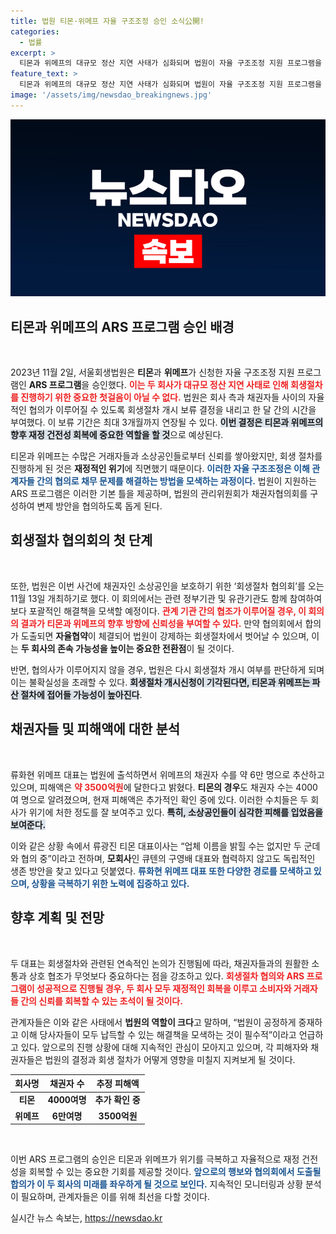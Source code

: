 ```yaml
---
title: 법원 티몬·위메프 자율 구조조정 승인 소식公開!
categories:
  - 법률
excerpt: >
  티몬과 위메프의 대규모 정산 지연 사태가 심화되며 법원이 자율 구조조정 지원 프로그램을 승인했습니다. 이들 기업은 앞으로 3개월간 회생 절차 협의에 나서야 하며, 실패 시 파산 위기에 직면할 수 있습니다.
feature_text: >
  티몬과 위메프의 대규모 정산 지연 사태가 심화되며 법원이 자율 구조조정 지원 프로그램을 승인했습니다. 이들 기업은 앞으로 3개월간 회생 절차 협의에 나서야 하며, 실패 시 파산 위기에 직면할 수 있습니다.
image: '/assets/img/newsdao_breakingnews.jpg'
---
```


<p><img src="/assets/img/newsdao_breakingnews.jpg" alt="cryptoinkorea 속보" /></p>

<h2 data-ke-size="size26">티몬과 위메프의 ARS 프로그램 승인 배경</h2>

<p data-ke-size="size16">&nbsp;</p>

<p>2023년 11월 2일, 서울회생법원은 <b>티몬</b>과 <b>위메프</b>가 신청한 자율 구조조정 지원 프로그램인 <b>ARS 프로그램</b>을 승인했다. <b><span style="color: #ee2323;">이는 두 회사가 대규모 정산 지연 사태로 인해 회생절차를 진행하기 위한 중요한 첫걸음이 아닐 수 없다.</span></b> 법원은 회사 측과 채권자들 사이의 자율적인 협의가 이루어질 수 있도록 회생절차 개시 보류 결정을 내리고 한 달 간의 시간을 부여했다. 이 보류 기간은 최대 3개월까지 연장될 수 있다. <b><span style="background-color: #21538527;">이번 결정은 티몬과 위메프의 향후 재정 건전성 회복에 중요한 역할을 할 것</span></b>으로 예상된다.</p>

<p>티몬과 위메프는 수많은 거래자들과 소상공인들로부터 신뢰를 쌓아왔지만, 회생 절차를 진행하게 된 것은 <b>재정적인 위기</b>에 직면했기 때문이다. <b><span style="color: #1a5490;">이러한 자율 구조조정은 이해 관계자들 간의 협의로 채무 문제를 해결하는 방법을 모색하는 과정이다.</span></b> 법원이 지원하는 ARS 프로그램은 이러한 기본 틀을 제공하며, 법원의 관리위원회가 채권자협의회를 구성하여 변제 방안을 협의하도록 돕게 된다.</p>

<h2 data-ke-size="size26">회생절차 협의회의 첫 단계</h2>

<p data-ke-size="size16">&nbsp;</p>

<p>또한, 법원은 이번 사건에 채권자인 소상공인을 보호하기 위한 ‘회생절차 협의회’를 오는 11월 13일 개최하기로 했다. 이 회의에서는 관련 정부기관 및 유관기관도 함께 참여하여 보다 포괄적인 해결책을 모색할 예정이다. <b><span style="color: #ee2323;">관계 기관 간의 협조가 이루어질 경우, 이 회의의 결과가 티몬과 위메프의 향후 방향에 신뢰성을 부여할 수 있다.</span></b> 만약 협의회에서 합의가 도출되면 <b>자율협약</b>이 체결되어 법원이 강제하는 회생절차에서 벗어날 수 있으며, 이는 <b>두 회사의 존속 가능성을 높이는 중요한 전환점</b>이 될 것이다.</p>

<p>반면, 협의사가 이루어지지 않을 경우, 법원은 다시 회생절차 개시 여부를 판단하게 되며 이는 불확실성을 초래할 수 있다. <b><span style="background-color: #21538527;">회생절차 개시신청이 기각된다면, 티몬과 위메프는 파산 절차에 접어들 가능성이 높아진다</span></b>.</p>

<h2 data-ke-size="size26">채권자들 및 피해액에 대한 분석</h2>

<p data-ke-size="size16">&nbsp;</p>

<p>류화현 위메프 대표는 법원에 출석하면서 위메프의 채권자 수를 약 6만 명으로 추산하고 있으며, 피해액은 <b><span style="color: #ee2323;">약 3500억원</span></b>에 달한다고 밝혔다. <b>티몬의 경우</b>도 채권자 수는 4000여 명으로 알려졌으며, 현재 피해액은 추가적인 확인 중에 있다. 이러한 수치들은 두 회사가 위기에 처한 정도를 잘 보여주고 있다. <b><span style="background-color: #21538527;">특히, 소상공인들이 심각한 피해를 입었음을 보여준다.</span></b></p>

<p>이와 같은 상황 속에서 류광진 티몬 대표이사는 “업체 이름을 밝힐 수는 없지만 두 군데와 협의 중”이라고 전하며, <b>모회사</b>인 큐텐의 구영배 대표와 협력하지 않고도 독립적인 생존 방안을 찾고 있다고 덧붙였다. <b><span style="color: #1a5490;">류화현 위메프 대표 또한 다양한 경로를 모색하고 있으며, 상황을 극복하기 위한 노력에 집중하고 있다.</span></b> </p>

<h2 data-ke-size="size26">향후 계획 및 전망</h2>

<p data-ke-size="size16">&nbsp;</p>

<p>두 대표는 회생절차와 관련된 연속적인 논의가 진행됨에 따라, 채권자들과의 원활한 소통과 상호 협조가 무엇보다 중요하다는 점을 강조하고 있다. <b><span style="color: #ee2323;">회생절차 협의와 ARS 프로그램이 성공적으로 진행될 경우, 두 회사 모두 재정적인 회복을 이루고 소비자와 거래자들 간의 신뢰를 회복할 수 있는 초석이 될 것이다.</span></b> </p>

<p>관계자들은 이와 같은 사태에서 <b>법원의 역할이 크다</b>고 말하며, “법원이 공정하게 중재하고 이해 당사자들이 모두 납득할 수 있는 해결책을 모색하는 것이 필수적”이라고 언급하고 있다. 앞으로의 진행 상황에 대해 지속적인 관심이 모아지고 있으며, 각 피해자와 채권자들은 법원의 결정과 회생 절차가 어떻게 영향을 미칠지 지켜보게 될 것이다.</p>

<table style="width: 100%; border-collapse: collapse;">
  <thead>
    <tr>
      <th style="text-align: center; height: 17px;">회사명</th>
      <th style="text-align: center; height: 17px;">채권자 수</th>
      <th style="text-align: center; height: 17px;">추정 피해액</th>
    </tr>
  </thead>
  <tbody>
    <tr style="height: 17px;">
      <td style="text-align: center; height: 17px;"><b>티몬</b></td>
      <td style="text-align: center; height: 17px;"><b>4000여명</b></td>
      <td style="text-align: center; height: 17px;"><b>추가 확인 중</b></td>
    </tr>
    <tr style="height: 17px;">
      <td style="text-align: center; height: 17px;"><b>위메프</b></td>
      <td style="text-align: center; height: 17px;"><b>6만여명</b></td>
      <td style="text-align: center; height: 17px;"><b>3500억원</b></td>
    </tr>
  </tbody>
</table>

<p data-ke-size="size16">&nbsp;</p> 

<p>이번 ARS 프로그램의 승인은 티몬과 위메프가 위기를 극복하고 자율적으로 재정 건전성을 회복할 수 있는 중요한 기회를 제공할 것이다. <b><span style="color: #1a5490;">앞으로의 행보와 협의회에서 도출될 합의가 이 두 회사의 미래를 좌우하게 될 것으로 보인다.</span></b> 지속적인 모니터링과 상황 분석이 필요하며, 관계자들은 이를 위해 최선을 다할 것이다.</p>
실시간 뉴스 속보는, <a href="https://newsdao.kr" rel="dofollow">https://newsdao.kr</a>


